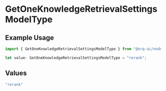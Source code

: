# GetOneKnowledgeRetrievalSettingsModelType

## Example Usage

```typescript
import { GetOneKnowledgeRetrievalSettingsModelType } from "@orq-ai/node/models/operations";

let value: GetOneKnowledgeRetrievalSettingsModelType = "rerank";
```

## Values

```typescript
"rerank"
```